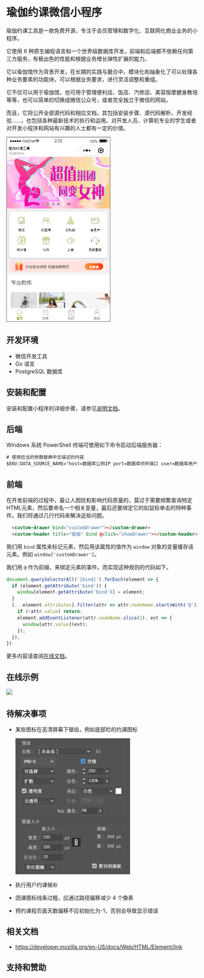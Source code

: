 # 瑜伽约课微信小程序

瑜伽约课工具是一款免费开源，专注于会员管理和数字化、互联网化商业业务的小程序。

它使用 6 种原生编程语言和一个世界级数据库开发，前端和后端都不依赖任何第三方服务，有极出色的性能和根据业务增长弹性扩展的能力。

它以瑜伽馆作为背景开发，在长期的实践与磨合中，模块化和抽象化了可以处理各种业务要素的功能块，可以根据业务要求，进行灵活调整和重组。

它不仅可以用于瑜伽馆，也可用于管理便利店、饭店、汽修店、美容按摩健身教培等等，也可以简单的切换成微信公众号，或者完全独立于微信的网站。

而且，它将公开全部源代码和相应文档，其包括安装步骤、源代码解析、开发经验……，也包括各种最新技术的执行和运用。对开发人员、计算机专业的学生或者对开发小程序和网站有兴趣的人士都有一定的价值。

<img src="images/1.png">

## 开发环境

- 微信开发工具
- Go 语言
- PostgreSQL 数据库

## 安装和配置

安装和配置小程序的详细步骤，请参见[说明文档](https://lucidu.cn/article?name=%E5%AE%89%E8%A3%85%E5%92%8C%E9%85%8D%E7%BD%AE)。

## 后端

Windows 系统 PowerShell 终端可使用如下命令启动后端服务器：

```ps
# 使用恰当的参数替换中文描述的内容
$ENV:DATA_SOURCE_NAME="host=数据库公网IP port=数据库侦听端口 user=数据库用户名 password=数据库密码 dbname=数据库名称 sslmode=disable";$ENV:AUTH_URL="https://api.weixin.qq.com/sns/jscode2session?appid=小程序Id&secret=小程序密钥&grant_type=authorization_code&js_code=";$ENV:SECRET="长度32的字符串"; go run main.go
```

## 前端

在开发前端的过程中，最让人困扰和影响代码质量的，莫过于需要频繁查询特定HTML元素，然后要命名一个相关变量，最后还要绑定它的如鼠标单击的特种事件。我们将通过几行代码来解决这些问题。

```html
  <custom-drawer bind="customDrawer"></custom-drawer>
  <custom-header title="瑜伽" bind @click="showDrawer"></custom-header>
```

我们用 `bind` 属性来标记元素，然后用该属性的值作为 `window` 对象的变量缓存该元素。例如 `window['customDrawer']`。

我们用  `@` 作为前缀，来绑定元素的事件。而实现这种规则的代码如下。

```javascript
document.querySelectorAll('[bind]').forEach(element => {
  if (element.getAttribute('bind')) {
    window[element.getAttribute('bind')] = element;
  }
  [...element.attributes].filter(attr => attr.nodeName.startsWith('@')).forEach(attr => {
    if (!attr.value) return;
    element.addEventListener(attr.nodeName.slice(1), evt => {
      window[attr.value](evt);
    });
  });
})

```

更多内容请查阅[在线文档](https://lucidu.cn/article?name=%E5%89%8D%E7%AB%AF)。

## 在线示例

<img src="/images/扫码_搜索联合传播样式-标准色版.png">

## 待解决事项

- 某些图标在高清屏幕下锯齿，例如底部栏的约课图标

    <img src="/images/image.png">
- 执行用户约课候补
- 团课图标线条过粗，应通过路径偏移减少 4 个像素
- 预约课程页面天数偏移不应初始化为-1，否则会导致显示错误


## 相关文档

- https://developer.mozilla.org/en-US/docs/Web/HTML/Element/link

## 支持和赞助



